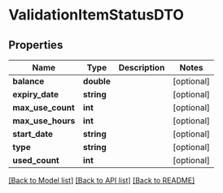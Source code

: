 # ValidationItemStatusDTO

## Properties
Name | Type | Description | Notes
------------ | ------------- | ------------- | -------------
**balance** | **double** |  | [optional] 
**expiry_date** | **string** |  | [optional] 
**max_use_count** | **int** |  | [optional] 
**max_use_hours** | **int** |  | [optional] 
**start_date** | **string** |  | [optional] 
**type** | **string** |  | [optional] 
**used_count** | **int** |  | [optional] 

[[Back to Model list]](../README.md#documentation-for-models) [[Back to API list]](../README.md#documentation-for-api-endpoints) [[Back to README]](../README.md)


